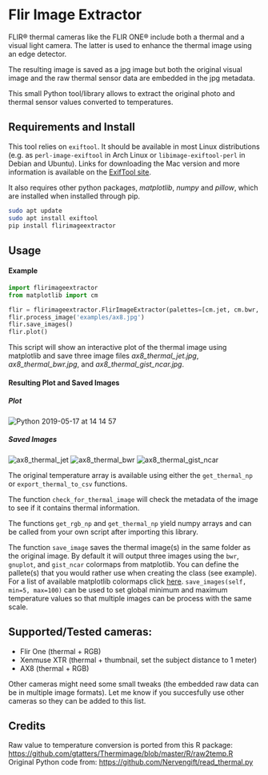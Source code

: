 # Flir Image Extractor

FLIR® thermal cameras like the FLIR ONE® include both a thermal and a visual light camera.
The latter is used to enhance the thermal image using an edge detector.

The resulting image is saved as a jpg image but both the original visual image and the raw thermal sensor data are embedded in the jpg metadata.

This small Python tool/library allows to extract the original photo and thermal sensor values converted to temperatures.

## Requirements and Install

This tool relies on `exiftool`. It should be available in most Linux distributions (e.g. as `perl-image-exiftool` in Arch Linux or `libimage-exiftool-perl` in Debian and Ubuntu). Links for downloading the Mac version and more information is available on the [ExifTool site](https://sno.phy.queensu.ca/~phil/exiftool/index.html).

It also requires other python packages, *matplotlib*, *numpy* and *pillow*, which are installed when installed through pip.

```bash
sudo apt update
sudo apt install exiftool
pip install flirimageextractor
```

## Usage

#### Example

```python
import flirimageextractor
from matplotlib import cm

flir = flirimageextractor.FlirImageExtractor(palettes=[cm.jet, cm.bwr, cm.gist_ncar])
flir.process_image('examples/ax8.jpg')
flir.save_images()
flir.plot()
```
This script will show an interactive plot of the thermal image using matplotlib and save three image files *ax8_thermal_jet.jpg*, *ax8_thermal_bwr.jpg*, and *ax8_thermal_gist_ncar.jpg*. 

#### Resulting Plot and Saved Images
##### Plot
![Python 2019-05-17 at 14 14 57](https://user-images.githubusercontent.com/8899750/57902766-2dd3ab00-78ae-11e9-9aba-bf033e481a34.png)

##### Saved Images
![ax8_thermal_jet](https://user-images.githubusercontent.com/8899750/57902729-0977ce80-78ae-11e9-9e7f-39800ffb7458.jpg)
![ax8_thermal_bwr](https://user-images.githubusercontent.com/8899750/57902822-7ab78180-78ae-11e9-9aac-f4b318b086b4.jpg)
![ax8_thermal_gist_ncar](https://user-images.githubusercontent.com/8899750/57902823-7be8ae80-78ae-11e9-8d50-20b1f1cc7818.jpg)

The original temperature array is available using either the `get_thermal_np` or `export_thermal_to_csv` functions.

The function `check_for_thermal_image` will check the metadata of the image to see if it contains thermal information.

The functions `get_rgb_np` and `get_thermal_np` yield numpy arrays and can be called from your own script after importing this library.

The function `save_image` saves the thermal image(s) in the same folder as the original image. By default it will output three images using the `bwr`, `gnuplot`, and `gist_ncar` colormaps from matplotlib. You can define the pallete(s) that you would rather use when creating the class (see example). For a list of available matplotlib colormaps click [here](https://matplotlib.org/tutorials/colors/colormaps.html). `save_images(self, min=5, max=100)` can be used to set global minimum and maximum temperature values so that multiple images can be process with the same scale.

## Supported/Tested cameras:

- Flir One (thermal + RGB)
- Xenmuse XTR (thermal + thumbnail, set the subject distance to 1 meter)
- AX8 (thermal + RGB)

Other cameras might need some small tweaks (the embedded raw data can be in multiple image formats). Let me know if you succesfully use other cameras so they can be added to this list.

## Credits

Raw value to temperature conversion is ported from this R package: https://github.com/gtatters/Thermimage/blob/master/R/raw2temp.R
Original Python code from: https://github.com/Nervengift/read_thermal.py
